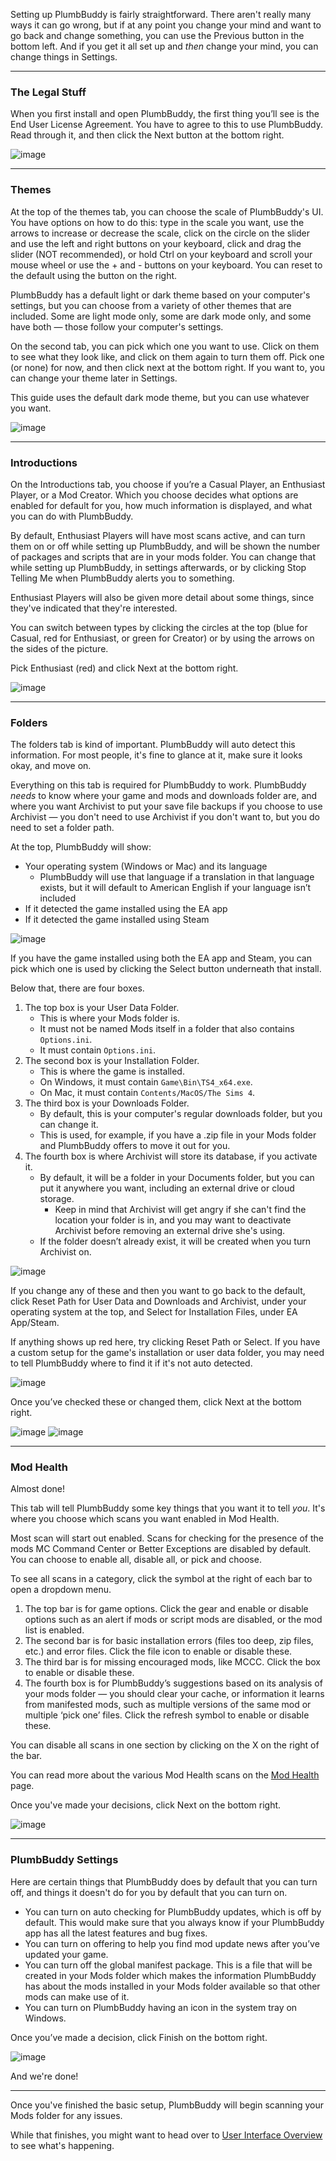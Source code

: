 Setting up PlumbBuddy is fairly straightforward. There aren't really many ways it can go wrong, but if at any point you change your mind and want to go back and change something, you can use the Previous button in the bottom left. And if you get it all set up and *then* change your mind, you can change things in Settings.

---

### The Legal Stuff

When you first install and open PlumbBuddy, the first thing you’ll see is the End User License Agreement. You have to agree to this to use PlumbBuddy. Read through it, and then click the Next button at the bottom right.

![image](/img/PB-EULA.png "An image of the top of the End User License Agreement, with the other tabs visible as a line of circles along the top")

---

### Themes

At the top of the themes tab, you can choose the scale of PlumbBuddy's UI. You have options on how to do this: type in the scale you want, use the arrows to increase or decrease the scale, click on the circle on the slider and use the left and right buttons on your keyboard, click and drag the slider (NOT recommended), or hold Ctrl on your keyboard and scroll your mouse wheel or use the + and - buttons on your keyboard. You can reset to the default using the button on the right.

PlumbBuddy has a default light or dark theme based on your computer's settings, but you can choose from a variety of other themes that are included. Some are light mode only, some are dark mode only, and some have both — those follow your computer's settings.

On the second tab, you can pick which one you want to use. Click on them to see what they look like, and click on them again to turn them off. Pick one (or none) for now, and then click next at the bottom right. If you want to, you can change your theme later in Settings.

This guide uses the default dark mode theme, but you can use whatever you want.

![image](/img/PB-theme-choice.png "An image with a slider at the top, with the number 75 above it, and some of the theme choices available in PlumbBuddy below")

---

### Introductions

On the Introductions tab, you choose if you’re a Casual Player, an Enthusiast Player, or a Mod Creator. Which you choose decides what options are enabled for default for you, how much information is displayed, and what you can do with PlumbBuddy.

By default, Enthusiast Players will have most scans active, and can turn them on or off while setting up PlumbBuddy, and will be shown the number of packages and scripts that are in your mods folder. You can change that while setting up PlumbBuddy, in settings afterwards, or by clicking Stop Telling Me when PlumbBuddy alerts you to something.

Enthusiast Players will also be given more detail about some things, since they've indicated that they're interested.

You can switch between types by clicking the circles at the top (blue for Casual, red for Enthusiast, or green for Creator) or by using the arrows on the sides of the picture.

Pick Enthusiast (red) and click Next at the bottom right.

![image](/img/PB-enthusiast-Nancy.png "An image of the Introductions tab in PlumbBuddy. At the top are instructions to use the circles or arrows to choose. Below is an image of Nancy Landgraab playing a video game, with a description of an enthusiast player in front: 'I've been using mods in The Sims 4 for some time and I got PlumbBuddy to help automate all the mod maintenance I need to do. I'm comfortable with the technical stuff, so don't hold back. I want to see all the options, learn what they do, and exercise full control over them. I may have unusual preferences regarding how I want PlumbBuddy to behave.'")

---

### Folders

The folders tab is kind of important. PlumbBuddy will auto detect this information. For most people, it's fine to glance at it, make sure it looks okay, and move on.

Everything on this tab is required for PlumbBuddy to work. PlumbBuddy *needs* to know where your game and mods and downloads folder are, and where you want Archivist to put your save file backups if you choose to use Archivist — you don't need to use Archivist if you don't want to, but you do need to set a folder path.

At the top, PlumbBuddy will show:

* Your operating system (Windows or Mac) and its language
    * PlumbBuddy will use that language if a translation in that language exists, but it will default to American English if your language isn’t included
* If it detected the game installed using the EA app
* If it detected the game installed using Steam

![image](/img/PB-folders-OS.png "An image showing that the user is using Windows and English (Canade), with a Reset Paths button below, and the EA App, with a Select button below, and a Steam symbol to the right with no button below")

If you have the game installed using both the EA app and Steam, you can pick which one is used by clicking the Select button underneath that install.

Below that, there are four boxes.

1. The top box is your User Data Folder.
    * This is where your Mods folder is.
    * It must not be named Mods itself in a folder that also contains `Options.ini`.
    * It must contain `Options.ini`.
2. The second box is your Installation Folder.
    * This is where the game is installed.
    * On Windows, it must contain `Game\Bin\TS4_x64.exe`.
    * On Mac, it must contain `Contents/MacOS/The Sims 4`.
3. The third box is your Downloads Folder.
    * By default, this is your computer's regular downloads folder, but you can change it.
    * This is used, for example, if you have a .zip file in your Mods folder and PlumbBuddy offers to move it out for you.
4. The fourth box is where Archivist will store its database, if you activate it.
    * By default, it will be a folder in your Documents folder, but you can put it anywhere you want, including an external drive or cloud storage.
        * Keep in mind that Archivist will get angry if she can't find the location your folder is in, and you may want to deactivate Archivist before removing an external drive she's using.
    * If the folder doesn’t already exist, it will be created when you turn Archivist on.

![image](/img/PB-folders-files.png "An image of the folders as described above, with a Browse button to the right end of each box")

If you change any of these and then you want to go back to the default, click Reset Path for User Data and Downloads and Archivist, under your operating system at the top, and Select for Installation Files, under EA App/Steam.

If anything shows up red here, try clicking Reset Path or Select. If you have a custom setup for the game's installation or user data folder, you may need to tell PlumbBuddy where to find it if it's not auto detected.

![image](/img/PB-folders-error.png "An image of an invalid Download Folder path, with 'Bruh... there's not even a folder there' in red at the bottom")

Once you’ve checked these or changed them, click Next at the bottom right.

![image](/img/PB-folder-mac.png "An image of a Mac user's folder settings")
![image](/img/PB-folder-windows.png "An image of a Windows user's folder settings")

---

### Mod Health

Almost done!

This tab will tell PlumbBuddy some key things that you want it to tell *you*. It's where you choose which scans you want enabled in Mod Health.

Most scan will start out enabled. Scans for checking for the presence of the mods MC Command Center or Better Exceptions are disabled by default. You can choose to enable all, disable all, or pick and choose.

To see all scans in a category, click the symbol at the right of each bar to open a dropdown menu.

1. The top bar is for game options. Click the gear and enable or disable options such as an alert if mods or script mods are disabled, or the mod list is enabled.
2. The second bar is for basic installation errors (files too deep, zip files, etc.) and error files. Click the file icon to enable or disable these.
3. The third bar is for missing encouraged mods, like MCCC. Click the box to enable or disable these.
4. The fourth box is for PlumbBuddy’s suggestions based on its analysis of your mods folder — you should clear your cache, or information it learns from manifested mods, such as multiple versions of the same mod or multiple ‘pick one’ files. Click the refresh symbol to enable or disable these.

You can disable all scans in one section by clicking on the X on the right of the bar.

You can read more about the various Mod Health scans on the [Mod Health](https://plumbbuddy.app/text-guides/enthusiast-mod-health) page.

Once you've made your decisions, click Next on the bottom right.

![image](/img/PB-Setup-ModHealth-Enth.png "An image of the Mod Health settings as described above: four bars with various coloured bubbles inside each with text, representing Mod Health scans. At the right of each bar is an x for removing all scans and a symbol to click to open a dropdown menu. At the bottom are Enable All, Disable All, and Set Default buttons.")

---

### PlumbBuddy Settings

Here are certain things that PlumbBuddy does by default that you can turn off, and things it doesn't do for you by default that you can turn on.

* You can turn on auto checking for PlumbBuddy updates, which is off by default. This would make sure that you always know if your PlumbBuddy app has all the latest features and bug fixes.
* You can turn on offering to help you find mod update news after you’ve updated your game.
* You can turn off the global manifest package. This is a file that will be created in your Mods folder which makes the information PlumbBuddy has about the mods installed in your Mods folder available so that other mods can make use of it.
* You can turn on PlumbBuddy having an icon in the system tray on Windows.

Once you’ve made a decision, click Finish on the bottom right.

![image](/img/PB-PBsettings-Enth.png "An image of the PlumbBuddy app settings, with 'Automatically check for updates' and 'Offer to find mod update news when the game is patched' toggled off,  'Generate global manifest package' toddled on, and 'Show an icon in the system tray' toggled off")

And we're done!

---

Once you've finished the basic setup, PlumbBuddy will begin scanning your Mods folder for any issues. 

While that finishes, you might want to head over to [User Interface Overview](https://plumbbuddy.app/text-guides/enthusiast-ui) to see what's happening.